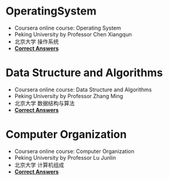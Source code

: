 

# OperatingSystem
- Coursera online course: Operating System 
- Peking University by Professor Chen Xiangqun 
- 北京大学 操作系统
- [**Correct Answers**](./OperatingSystem)

# Data Structure and Algorithms
- Coursera online course: Data Structure and Algorithms
- Peking University by Professor Zhang Ming
- 北京大学 数据结构与算法
- [**Correct Answers**](./DataStructureAndAlgorithms)


# Computer Organization
- Coursera online course: Computer Organization
- Peking University by Professor Lu Junlin
- 北京大学 计算机组成
- [**Correct Answers**](./ComputerOrganization)
